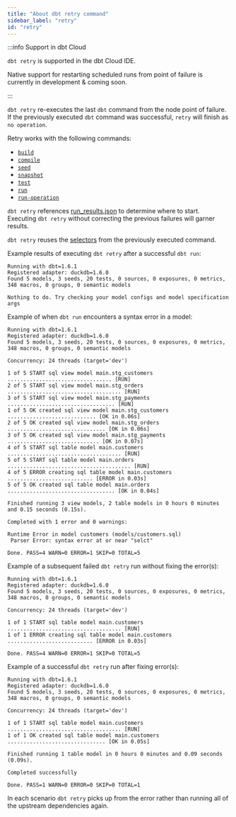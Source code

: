 ```yaml
---
title: "About dbt retry command"
sidebar_label: "retry"
id: "retry"
---
```


:::info Support in dbt Cloud

`dbt retry` is supported in the dbt Cloud IDE.

Native support for restarting scheduled runs from point of failure is currently in development & coming soon.

:::

`dbt retry` re-executes the last `dbt` command from the node point of failure. If the previously executed `dbt` command was successful, `retry` will finish as `no operation`. 

Retry works with the following commands:

- [`build`](/reference/commands/build)
- [`compile`](/reference/commands/compile)
- [`seed`](/reference/commands/seed)
- [`snapshot`](/reference/commands/build)
- [`test`](/reference/commands/test)
- [`run`](/reference/commands/run)
- [`run-operation`](/reference/commands/run-operation)

`dbt retry` references [run_results.json](/reference/artifacts/run-results-json) to determine where to start. Executing `dbt retry` without correcting the previous failures will garner <Term id="idempotent" /> results.

`dbt retry` reuses the [selectors](/reference/node-selection/yaml-selectors) from the previously executed command.


Example results of executing `dbt retry` after a successful `dbt run`:

```shell
Running with dbt=1.6.1
Registered adapter: duckdb=1.6.0
Found 5 models, 3 seeds, 20 tests, 0 sources, 0 exposures, 0 metrics, 348 macros, 0 groups, 0 semantic models
 
Nothing to do. Try checking your model configs and model specification args
```

Example of when `dbt run` encounters a syntax error in a model: 

```shell
Running with dbt=1.6.1
Registered adapter: duckdb=1.6.0
Found 5 models, 3 seeds, 20 tests, 0 sources, 0 exposures, 0 metrics, 348 macros, 0 groups, 0 semantic models

Concurrency: 24 threads (target='dev')
 
1 of 5 START sql view model main.stg_customers ................................. [RUN]
2 of 5 START sql view model main.stg_orders .................................... [RUN]
3 of 5 START sql view model main.stg_payments .................................. [RUN]
1 of 5 OK created sql view model main.stg_customers ............................ [OK in 0.06s]
2 of 5 OK created sql view model main.stg_orders ............................... [OK in 0.06s]
3 of 5 OK created sql view model main.stg_payments ............................. [OK in 0.07s]
4 of 5 START sql table model main.customers .................................... [RUN]
5 of 5 START sql table model main.orders ....................................... [RUN]
4 of 5 ERROR creating sql table model main.customers ........................... [ERROR in 0.03s]
5 of 5 OK created sql table model main.orders .................................. [OK in 0.04s]
 
Finished running 3 view models, 2 table models in 0 hours 0 minutes and 0.15 seconds (0.15s).
  
Completed with 1 error and 0 warnings:
  
Runtime Error in model customers (models/customers.sql)
 Parser Error: syntax error at or near "selct"

Done. PASS=4 WARN=0 ERROR=1 SKIP=0 TOTAL=5
```


Example of a subsequent failed `dbt retry` run without fixing the error(s):

```shell
Running with dbt=1.6.1
Registered adapter: duckdb=1.6.0
Found 5 models, 3 seeds, 20 tests, 0 sources, 0 exposures, 0 metrics, 348 macros, 0 groups, 0 semantic models

Concurrency: 24 threads (target='dev')

1 of 1 START sql table model main.customers .................................... [RUN]
1 of 1 ERROR creating sql table model main.customers ........................... [ERROR in 0.03s]

Done. PASS=4 WARN=0 ERROR=1 SKIP=0 TOTAL=5
```

Example of a successful `dbt retry` run after fixing error(s):

```shell
Running with dbt=1.6.1
Registered adapter: duckdb=1.6.0
Found 5 models, 3 seeds, 20 tests, 0 sources, 0 exposures, 0 metrics, 348 macros, 0 groups, 0 semantic models
 
Concurrency: 24 threads (target='dev')

1 of 1 START sql table model main.customers .................................... [RUN]
1 of 1 OK created sql table model main.customers ............................... [OK in 0.05s]

Finished running 1 table model in 0 hours 0 minutes and 0.09 seconds (0.09s).
 
Completed successfully
  
Done. PASS=1 WARN=0 ERROR=0 SKIP=0 TOTAL=1
```

In each scenario `dbt retry` picks up from the error rather than running all of the upstream dependencies again. 
